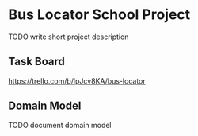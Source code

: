 # Bus Locator School Project
TODO write short project description

## Task Board
https://trello.com/b/lpJcv8KA/bus-locator

## Domain Model
TODO document domain model
